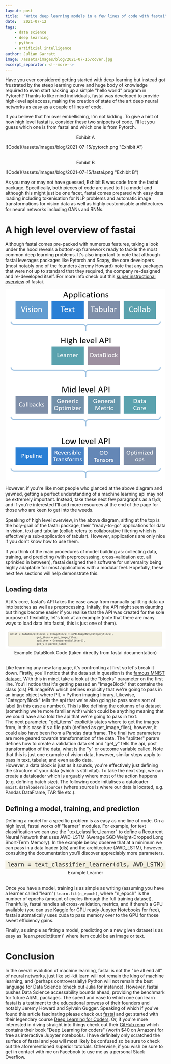 ```yaml
---
layout: post
title:  "Write deep learning models in a few lines of code with fastai"
date:   2021-07-12
tags: 
    - data science
    - deep learning
    - python
    - artificial intelligence 
author: Julian Garratt 
image: /assets/images/blog/2021-07-15/cover.jpg
excerpt_separator: <!--more-->
---
```

Have you ever considered getting started with deep learning but instead got frustrated by the steep learning curve and huge body of knowledge required to even start hacking up a simple "hello world" program in Pytorch? Thanks to like mind individuals, fastai was developed to provide high-level api access, making the creation of state of the art deep neural networks as easy as a couple of lines of code.
<!--more-->

If you believe that I'm over embellishing, I'm not kidding. To give a hint of how high level fastai is, consider these two snippets of code, I'll let you guess which one is from fastai and which one is from Pytorch.

<p style="text-align: center;"> Exhibit A </p>
![Code](/assets/images/blog/2021-07-15/pytorch.png "Exhibit A")
<br><br>
<p style="text-align: center;"> Exhibit B </p>
![Code](/assets/images/blog/2021-07-15/fastai.png "Exhibit B")
<br>

As you may or may not have guessed, Exhibit B was code from the fastai package. Specifically, both pieces of code are used to fit a model and although this might just be one facet, fastai comes prepared with easy data loading including tokenisation for NLP problems and automatic image transformations for vision data as well as highly customisable architectures for neural networks including GANs and RNNs.

# A high level overview of fastai
Although fastai comes pre-packed with numerous features, taking a look under the hood reveals a bottom-up framework ready to tackle the most common deep learning problems. It's also important to note that although fastai leverages packages like Pytorch and Scapy, the core developers (most notably one of the founders Jeremy Howard) note that any packages that were not up to standard that they required, the company re-designed and re-developed itself. For more info check out this [super instructional overview](https://www.youtube.com/watch?v=bHVqO5YyNbU) of fastai.

<div style="text-align: center"> <img src="/assets/images/blog/2021-07-15/structure.png" width="500" height="600"/> </div>

However, if you're like most people who glanced at the above diagram and yawned, getting a perfect understanding of a machine learning api may not be extremely important. Instead, take these next few paragraphs as a tl;dr, and if you're interested I'll add more resources at the end of the page for those who are keen to get into the weeds.

Speaking of high level overview, in the above diagram, sitting at the top is the holy-grail of the fastai package, their "ready-to-go" applications for data in vision, text and tabular (collab refers to collaborative filtering which is effectively a sub-application of tabular). However, applications are only nice if you don't know how to use them.

If you think of the main procedures of model building as: collecting data, training, and predicting (with preprocesssing, cross-validation etc. all sprinkled in between), fastai designed their software for universality being highly adaptable for most applications with a modular feel. Hopefully, these next few sections will help demonstrate this.

## Loading data
At it's core, fastai's API takes the ease away from manually splitting data up into batches as well as preprocessing. Initally, the API might seem daunting but things become easier if you realise that the API was created for the sole purpose of flexibility, let's look at an example (note that there are many ways to load data into fastai, this is just one of them).

<div style="text-align: center"> <img src="/assets/images/blog/2021-07-15/example1.png"/> </div>
<div style="text-align: center"> Example DataBlock Code (taken directly from fastai documentation) </div>
<br>

Like learning any new language, it's confronting at first so let's break it down. Firstly, you'll notice that the data set in question is the [famous MNIST dataset](https://en.wikipedia.org/wiki/MNIST_database). With this in mind, take a look at the "blocks" parameter on the first line. You'll notice that it's getting passed an "ImageBlock" that contains the class (cls) PILImageBW which defines explicitly that we're going to pass in an image object where PIL = Python imaging library. Likewise, "CategoryBlock" tells the api that we're also going to pass some sort of label (in this case a number). This is like defining the columns of a dataset (something we're more familiar with) which could be anything meaning that we could have also told the api that we're going to pass in text. <br>
The next parameter, "get_items" explicitly states where to get the images from, in this case it's a file path (defined as get_image_files), however, it could also have been from a Pandas data frame. The final two parameters are more geared towards transformation of the data. The "splitter" param defines how to create a validation data set and "get_y" tells the api, post transformation of the data, what is the "y" or outcome variable called. Note that this is just one example of vision data, however, similar steps apply to pass in text, tabular, and even audio data. <br>
However, a data block is just as it sounds, you're effectively just defining the structure of your data (which is still vital). To take the next step, we can create a dataloader which is arguably where most of the action happens (e.g. defining batch size). The following code initialises a dataloader `mnist.dataloaders(source)` (where source is where our data is located, e.g. Pandas DataFrame, TAR file etc.).

## Defining a model, training, and prediction
Defining a model for a specific problem is as easy as one line of code. On a high level, fastai works off "learner" modules. For example, for text classification we can use the "text_classifier_learner" to define a Recurrent Neural Network that uses AWD-LSTM (Average SGD Weight-Dropped Long Short-Term Memory). In the example below, observe that at a minimum we can pass in a data loader (dls) and the architecture (AWD_LSTM), however, consulting the documentation you'll discover appreciably more parameters.

<div style="text-align: center"> <img src="/assets/images/blog/2021-07-15/example2.png"/> </div>
<div style="text-align: center"> Example Learner </div>
<br>

Once you have a model, training is as simple as writing (assuming you have a learner called "learn") `learn.fit(n_epoch)`, where "n_epoch" is the number of epochs (amount of cycles through the full training dataset). Thankfully, fastai handles all cross-validation, metrics, and if there's a GPU available (you can use Kaggle for GPU ready Jupyter Notebooks for free), fastai automatically uses cuda to pass memory over to the GPU for those sweet efficiency gains. <br>

Finally, as simple as fitting a model, predicting on a new given dataset is as easy as `learn.predict(item)' where item could be an image or text.

# Conclusion
In the overall evolution of machine learning, fastai is not the "be all end all" of neural networks, just like sci-kit learn will not remain the king of machine learning, and (perhaps controversially) Python will not remain the best language for Data Science (check out Julia for instance). However, fastai pushes Data Science accessability bounds ahead, providing the benchmark for future AI/ML packages. The speed and ease to which one can learn fastai is a testiment to the educational prowess of their founders and notably Jeremy Howard and Sylvain Gugger. Speaking of which if you've found this article fascinating please check out [fastai](https://www.fast.ai/) and get started with their legendary course [Deep Learning for Coders](https://course.fast.ai/). Or, if you're more interested in diving straight into things check out their [GitHub repo](https://github.com/fastai/fastbook) which contains their book "Deep Learning for coders" (worth $40 on Amazon) for free as interactive Jupyter notebooks. I have definitely only scratched the surface of fastai and you will most likely be confused so be sure to check out the aforementioned superior tutorials. Otherwise, if you wish be sure to get in contact with me on Facebook to use me as a personal Stack Overflow.
